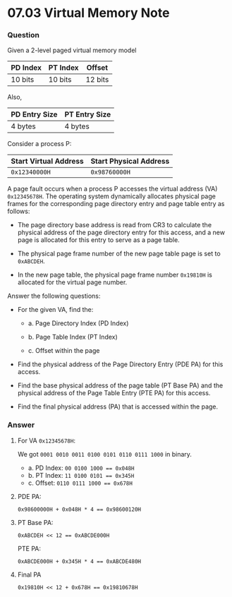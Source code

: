 # 07.03 Virtual Memory Note

### Question

Given a 2-level paged virtual memory model

| PD Index | PT Index | Offset  |
| -------- | -------- | ------- |
| 10 bits  | 10 bits  | 12 bits |

Also,

| PD Entry Size | PT Entry Size |
| ------------- | ------------- |
| 4 bytes       | 4 bytes       |

Consider a process P:

| Start Virtual Address | Start Physical Address |
| --------------------- | ---------------------- |
| `0x12340000H`         | `0x98760000H`          |

A page fault occurs when a process P accesses the virtual address (VA) `0x12345678H`. The operating system dynamically allocates physical page frames for the corresponding page directory entry and page table entry as follows:

- The page directory base address is read from CR3 to calculate the physical address of the page directory entry for this access, and a new page is allocated for this entry to serve as a page table.

- The physical page frame number of the new page table page is set to `0xABCDEH`.

- In the new page table, the physical page frame number `0x19810H` is allocated for the virtual page number.

Answer the following questions:

- For the given VA, find the:

  - a. Page Directory Index (PD Index)

  - b. Page Table Index (PT Index)

  - c. Offset within the page

- Find the physical address of the Page Directory Entry (PDE PA) for this access.

- Find the base physical address of the page table (PT Base PA) and the physical address of the Page Table Entry (PTE PA) for this access.

- Find the final physical address (PA) that is accessed within the page.

### Answer

1. For VA `0x12345678H`:

   We got `0001 0010 0011 0100 0101 0110 0111 1000` in binary.

   - a. PD Index: `00 0100 1000 == 0x048H`
   - b. PT Index: `11 0100 0101 == 0x345H`
   - c. Offset: `0110 0111 1000 == 0x678H`

2. PDE PA:

   `0x98600000H + 0x048H * 4 == 0x98600120H`

3. PT Base PA:

   `0xABCDEH << 12 == 0xABCDE000H`

   PTE PA:

   `0xABCDE000H + 0x345H * 4 == 0xABCDE480H`

4. Final PA

   `0x19810H << 12 + 0x678H == 0x19810678H`

